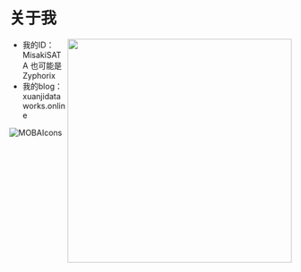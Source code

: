 # 关于我

<img align='right' src="https://github-readme-stats.zohan.tech/api?username=MisakiSATA&hide_border=true&show_icons=true&include_all_commits=true&bg_color=0,EC6C6C,FFD479,FFFC79,73FA79&theme=graywhite&locale=cn" width="400">

* 我的ID：MisakiSATA  也可能是Zyphorix
* 我的blog：xuanjidataworks.online

![MOBAIcons](https://mobaicons.com/icons/c,go,php,python,rust,vue,astro,django,fastify,flask,spring,mysql,redis,linux,windows,arch,obsdian,vim,docker,trpc?perline=7)
